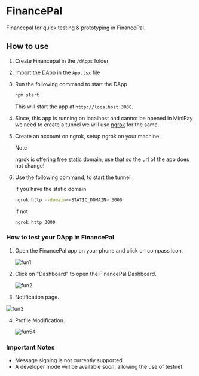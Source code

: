 # FinancePal 
Financepal for quick testing & prototyping in FinancePal.

## How to use

1. Create Financepal in the `/dApps` folder
2. Import the DApp in the `App.tsx` file
3. Run the following command to start the DApp

    ```bash
    npm start
    ```

    This will start the app at `http://localhost:3000`.

4. Since, this app is running on localhost and cannot be opened in MiniPay we need to create a tunnel we will use [ngrok](https://ngrok.com/) for the same.

5. Create an account on ngrok, setup ngrok on your machine.

    > [!NOTE]
    > ngrok is offering free static domain, use that so the url of the app does not change!

6. Use the following command, to start the tunnel.

    If you have the static domain

    ```bash
    ngrok http --domain=<STATIC_DOMAIN> 3000
    ```

    If not

    ```bash
    ngrok http 3000
    ```

### How to test your DApp in FinancePal

1. Open the FinancePal app on your phone and click on compass icon.

    ![fun1](https://github.com/user-attachments/assets/32853671-e7aa-4061-b5dc-63d2db9a3f1c)


2. Click on "Dashboard" to open the FinancePal Dashboard.

    ![fun2](https://github.com/user-attachments/assets/2d727537-04ce-4593-b372-189a3e37e361)


3. Notification page.

![fun3](https://github.com/user-attachments/assets/ab711ee8-54b8-4d47-8501-82a7d277d391)

4. Profile Modification.

   ![fun54](https://github.com/user-attachments/assets/d347b636-a32d-44b0-9525-73466216cc6c)


### Important Notes

-   Message signing is not currently supported.
-   A developer mode will be available soon, allowing the use of testnet.
